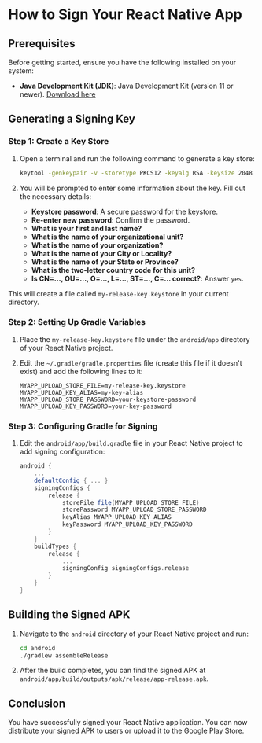# How to Sign Your React Native App

## Prerequisites

Before getting started, ensure you have the following installed on your system:

- **Java Development Kit (JDK)**: Java Development Kit (version 11 or newer). [Download here](https://www.oracle.com/java/technologies/javase-jdk11-downloads.html)

## Generating a Signing Key

### Step 1: Create a Key Store

1. Open a terminal and run the following command to generate a key store:
    ```sh
    keytool -genkeypair -v -storetype PKCS12 -keyalg RSA -keysize 2048 -validity 10000 -keystore my-release-key.keystore -alias my-key-alias
    ```

2. You will be prompted to enter some information about the key. Fill out the necessary details:
    - **Keystore password**: A secure password for the keystore.
    - **Re-enter new password**: Confirm the password.
    - **What is your first and last name?**
    - **What is the name of your organizational unit?**
    - **What is the name of your organization?**
    - **What is the name of your City or Locality?**
    - **What is the name of your State or Province?**
    - **What is the two-letter country code for this unit?**
    - **Is CN=..., OU=..., O=..., L=..., ST=..., C=... correct?**: Answer `yes`.

This will create a file called `my-release-key.keystore` in your current directory.

### Step 2: Setting Up Gradle Variables

1. Place the `my-release-key.keystore` file under the `android/app` directory of your React Native project.

2. Edit the `~/.gradle/gradle.properties` file (create this file if it doesn't exist) and add the following lines to it:
    ```properties
    MYAPP_UPLOAD_STORE_FILE=my-release-key.keystore
    MYAPP_UPLOAD_KEY_ALIAS=my-key-alias
    MYAPP_UPLOAD_STORE_PASSWORD=your-keystore-password
    MYAPP_UPLOAD_KEY_PASSWORD=your-key-password
    ```

### Step 3: Configuring Gradle for Signing

1. Edit the `android/app/build.gradle` file in your React Native project to add signing configuration:
    ```gradle
    android {
        ...
        defaultConfig { ... }
        signingConfigs {
            release {
                storeFile file(MYAPP_UPLOAD_STORE_FILE)
                storePassword MYAPP_UPLOAD_STORE_PASSWORD
                keyAlias MYAPP_UPLOAD_KEY_ALIAS
                keyPassword MYAPP_UPLOAD_KEY_PASSWORD
            }
        }
        buildTypes {
            release {
                ...
                signingConfig signingConfigs.release
            }
        }
    }
    ```

## Building the Signed APK

1. Navigate to the `android` directory of your React Native project and run:
    ```sh
    cd android
    ./gradlew assembleRelease
    ```

2. After the build completes, you can find the signed APK at `android/app/build/outputs/apk/release/app-release.apk`.

## Conclusion

You have successfully signed your React Native application. You can now distribute your signed APK to users or upload it to the Google Play Store.
